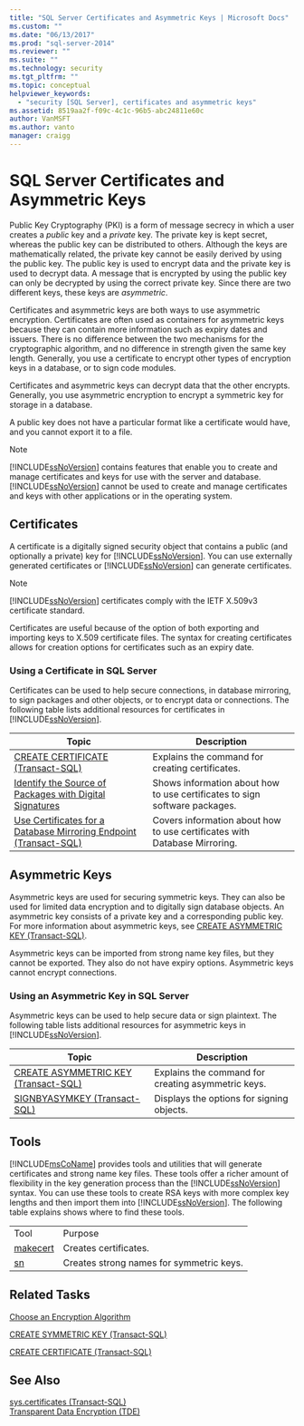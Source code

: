 ```yaml
---
title: "SQL Server Certificates and Asymmetric Keys | Microsoft Docs"
ms.custom: ""
ms.date: "06/13/2017"
ms.prod: "sql-server-2014"
ms.reviewer: ""
ms.suite: ""
ms.technology: security
ms.tgt_pltfrm: ""
ms.topic: conceptual
helpviewer_keywords: 
  - "security [SQL Server], certificates and asymmetric keys"
ms.assetid: 8519aa2f-f09c-4c1c-96b5-abc24811e60c
author: VanMSFT
ms.author: vanto
manager: craigg
---
```

# SQL Server Certificates and Asymmetric Keys
  Public Key Cryptography (PKI) is a form of message secrecy in which a user creates a *public* key and a *private* key. The private key is kept secret, whereas the public key can be distributed to others. Although the keys are mathematically related, the private key cannot be easily derived by using the public key. The public key is used to encrypt data and the private key is used to decrypt data. A message that is encrypted by using the public key can only be decrypted by using the correct private key. Since there are two different keys, these keys are *asymmetric*.  
  
 Certificates and asymmetric keys are both ways to use asymmetric encryption. Certificates are often used as containers for asymmetric keys because they can contain more information such as expiry dates and issuers. There is no difference between the two mechanisms for the cryptographic algorithm, and no difference in strength given the same key length. Generally, you use a certificate to encrypt other types of encryption keys in a database, or to sign code modules.  
  
 Certificates and asymmetric keys can decrypt data that the other encrypts. Generally, you use asymmetric encryption to encrypt a symmetric key for storage in a database.  
  
 A public key does not have a particular format like a certificate would have, and you cannot export it to a file.  
  
> [!NOTE]  
>  [!INCLUDE[ssNoVersion](../../includes/ssnoversion-md.md)] contains features that enable you to create and manage certificates and keys for use with the server and database. [!INCLUDE[ssNoVersion](../../includes/ssnoversion-md.md)] cannot be used to create and manage certificates and keys with other applications or in the operating system.  
  
## Certificates  
 A certificate is a digitally signed security object that contains a public (and optionally a private) key for [!INCLUDE[ssNoVersion](../../includes/ssnoversion-md.md)]. You can use externally generated certificates or [!INCLUDE[ssNoVersion](../../includes/ssnoversion-md.md)] can generate certificates.  
  
> [!NOTE]  
>  [!INCLUDE[ssNoVersion](../../includes/ssnoversion-md.md)] certificates comply with the IETF X.509v3 certificate standard.  
  
 Certificates are useful because of the option of both exporting and importing keys to X.509 certificate files. The syntax for creating certificates allows for creation options for certificates such as an expiry date.  
  
### Using a Certificate in SQL Server  
 Certificates can be used to help secure connections, in database mirroring, to sign packages and other objects, or to encrypt data or connections. The following table lists additional resources for certificates in [!INCLUDE[ssNoVersion](../../includes/ssnoversion-md.md)].  
  
|Topic|Description|  
|-----------|-----------------|  
|[CREATE CERTIFICATE &#40;Transact-SQL&#41;](/sql/t-sql/statements/create-certificate-transact-sql)|Explains the command for creating certificates.|  
|[Identify the Source of Packages with Digital Signatures](../../integration-services/security/identify-the-source-of-packages-with-digital-signatures.md)|Shows information about how to use certificates to sign software packages.|  
|[Use Certificates for a Database Mirroring Endpoint &#40;Transact-SQL&#41;](../../database-engine/database-mirroring/use-certificates-for-a-database-mirroring-endpoint-transact-sql.md)|Covers information about how to use certificates with Database Mirroring.|  
  
## Asymmetric Keys  
 Asymmetric keys are used for securing symmetric keys. They can also be used for limited data encryption and to digitally sign database objects. An asymmetric key consists of a private key and a corresponding public key. For more information about asymmetric keys, see [CREATE ASYMMETRIC KEY &#40;Transact-SQL&#41;](/sql/t-sql/statements/create-asymmetric-key-transact-sql).  
  
 Asymmetric keys can be imported from strong name key files, but they cannot be exported. They also do not have expiry options. Asymmetric keys cannot encrypt connections.  
  
### Using an Asymmetric Key in SQL Server  
 Asymmetric keys can be used to help secure data or sign plaintext. The following table lists additional resources for asymmetric keys in [!INCLUDE[ssNoVersion](../../includes/ssnoversion-md.md)].  
  
|Topic|Description|  
|-----------|-----------------|  
|[CREATE ASYMMETRIC KEY &#40;Transact-SQL&#41;](/sql/t-sql/statements/create-asymmetric-key-transact-sql)|Explains the command for creating asymmetric keys.|  
|[SIGNBYASYMKEY &#40;Transact-SQL&#41;](/sql/t-sql/functions/signbyasymkey-transact-sql)|Displays the options for signing objects.|  
  
## Tools  
 [!INCLUDE[msCoName](../../includes/msconame-md.md)] provides tools and utilities that will generate certificates and strong name key files. These tools offer a richer amount of flexibility in the key generation process than the [!INCLUDE[ssNoVersion](../../includes/ssnoversion-md.md)] syntax. You can use these tools to create RSA keys with more complex key lengths and then import them into [!INCLUDE[ssNoVersion](../../includes/ssnoversion-md.md)]. The following table explains shows where to find these tools.  
  
|||  
|-|-|  
|Tool|Purpose|  
|[makecert](http://msdn2.microsoft.com/library/bfsktky3\(VS.80\).aspx)|Creates certificates.|  
|[sn](http://msdn2.microsoft.com/library/k5b5tt23\(VS.80\).aspx)|Creates strong names for symmetric keys.|  
  
## Related Tasks  
 [Choose an Encryption Algorithm](encryption/choose-an-encryption-algorithm.md)  
  
 [CREATE SYMMETRIC KEY &#40;Transact-SQL&#41;](/sql/t-sql/statements/create-symmetric-key-transact-sql)  
  
 [CREATE CERTIFICATE &#40;Transact-SQL&#41;](/sql/t-sql/statements/create-certificate-transact-sql)  
  
## See Also  
 [sys.certificates &#40;Transact-SQL&#41;](/sql/relational-databases/system-catalog-views/sys-certificates-transact-sql)   
 [Transparent Data Encryption &#40;TDE&#41;](encryption/transparent-data-encryption.md)  
  
  
